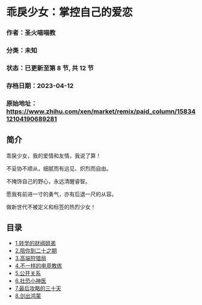 # 乖戾少女：掌控自己的爱恋

### 作者：圣火喵喵教

### 分类：未知

### 状态：已更新至第 8 节, 共 12 节
### 存档日期：2023-04-12

### 原始地址：https://www.zhihu.com/xen/market/remix/paid_column/1583412104190689281


## 简介
乖戾少女，我的爱情和友情，我说了算！


不妥协不顺从，细腻而有远见、炽烈而自由。


不掩饰自己的野心，永远清醒睿智。


愿我有前进一寸的勇气，亦有后退一尺的从容。


做新世代不被定义和标签的热烈少女！




## 目录
- [1.转学的财阀姐弟](1.转学的财阀姐弟.md)
- [2.陪你到二十之期](2.陪你到二十之期.md)
- [3.高端狩猎局](3.高端狩猎局.md)
- [4.不一样的电竞教练](4.不一样的电竞教练.md)
- [5.公开关系](5.公开关系.md)
- [6.社恐小神医](6.社恐小神医.md)
- [7.最后攻略的三十天](7.最后攻略的三十天.md)
- [8.剑出鸿蒙](8.剑出鸿蒙.md)
